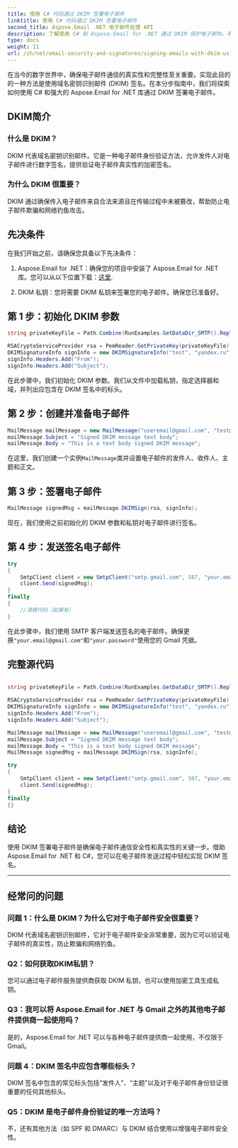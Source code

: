```yaml
---
title: 使用 C# 代码通过 DKIM 签署电子邮件
linktitle: 使用 C# 代码通过 DKIM 签署电子邮件
second_title: Aspose.Email .NET 电子邮件处理 API
description: 了解使用 C# 和 Aspose.Email for .NET 通过 DKIM 保护电子邮件。带有源代码的分步指南。增强电子邮件的信任度和真实性。
type: docs
weight: 11
url: /zh/net/email-security-and-signatures/signing-emails-with-dkim-using-csharp-code/
---
```


在当今的数字世界中，确保电子邮件通信的真实性和完整性至关重要。实现此目的的一种方法是使用域名密钥识别邮件 (DKIM) 签名。在本分步指南中，我们将探索如何使用 C# 和强大的 Aspose.Email for .NET 库通过 DKIM 签署电子邮件。

## DKIM简介

### 什么是 DKIM？
DKIM 代表域名密钥识别邮件。它是一种电子邮件身份验证方法，允许发件人对电子邮件进行数字签名，提供验证电子邮件真实性的加密签名。

### 为什么 DKIM 很重要？
DKIM 通过确保传入电子邮件来自合法来源且在传输过程中未被篡改，帮助防止电子邮件欺骗和网络钓鱼攻击。

## 先决条件

在我们开始之前，请确保您具备以下先决条件：

1.  Aspose.Email for .NET：确保您的项目中安装了 Aspose.Email for .NET 库。您可以从以下位置下载：[这里](https://releases.aspose.com/email/net/).

2. DKIM 私钥：您将需要 DKIM 私钥来签署您的电子邮件。确保您已准备好。 

## 第 1 步：初始化 DKIM 参数

```csharp
string privateKeyFile = Path.Combine(RunExamples.GetDataDir_SMTP().Replace("_Send", string.Empty), RunExamples.GetDataDir_SMTP() + "key2.pem");

RSACryptoServiceProvider rsa = PemReader.GetPrivateKey(privateKeyFile);
DKIMSignatureInfo signInfo = new DKIMSignatureInfo("test", "yandex.ru");
signInfo.Headers.Add("From");
signInfo.Headers.Add("Subject");
```

在此步骤中，我们初始化 DKIM 参数。我们从文件中加载私钥，指定选择器和域，并列出应包含在 DKIM 签名中的标头。

## 第 2 步：创建并准备电子邮件

```csharp
MailMessage mailMessage = new MailMessage("useremail@gmail.com", "test@gmail.com");
mailMessage.Subject = "Signed DKIM message text body";
mailMessage.Body = "This is a text body signed DKIM message";
```

在这里，我们创建一个实例`MailMessage`类并设置电子邮件的发件人、收件人、主题和正文。

## 第 3 步：签署电子邮件

```csharp
MailMessage signedMsg = mailMessage.DKIMSign(rsa, signInfo);
```

现在，我们使用之前初始化的 DKIM 参数和私钥对电子邮件进行签名。

## 第 4 步：发送签名电子邮件

```csharp
try
{
    SmtpClient client = new SmtpClient("smtp.gmail.com", 587, "your.email@gmail.com", "your.password");
    client.Send(signedMsg);                
}
finally
{
    //清理代码（如果有）
}
```
在此步骤中，我们使用 SMTP 客户端发送签名的电子邮件。确保更换`"your.email@gmail.com"`和`"your.password"`使用您的 Gmail 凭据。

## 完整源代码
```csharp

string privateKeyFile = Path.Combine(RunExamples.GetDataDir_SMTP().Replace("_Send", string.Empty), RunExamples.GetDataDir_SMTP()+ "key2.pem");

RSACryptoServiceProvider rsa = PemReader.GetPrivateKey(privateKeyFile);
DKIMSignatureInfo signInfo = new DKIMSignatureInfo("test", "yandex.ru");
signInfo.Headers.Add("From");
signInfo.Headers.Add("Subject");

MailMessage mailMessage = new MailMessage("useremail@gmail.com", "test@gmail.com");
mailMessage.Subject = "Signed DKIM message text body";
mailMessage.Body = "This is a text body signed DKIM message";
MailMessage signedMsg = mailMessage.DKIMSign(rsa, signInfo);

try
{
	SmtpClient client = new SmtpClient("smtp.gmail.com", 587, "your.email@gmail.com", "your.password");
	client.Send(signedMsg);                
}
finally
{}
```

## 结论

使用 DKIM 签署电子邮件是确保电子邮件通信安全性和真实性的关键一步。借助 Aspose.Email for .NET 和 C#，您可以在电子邮件发送过程中轻松实现 DKIM 签名。

---

## 经常问的问题

### 问题 1：什么是 DKIM？为什么它对于电子邮件安全很重要？

DKIM 代表域名密钥识别邮件，它对于电子邮件安全非常重要，因为它可以验证电子邮件的真实性，防止欺骗和网络钓鱼。

### Q2：如何获取DKIM私钥？

您可以通过电子邮件服务提供商获取 DKIM 私钥，也可以使用加密工具生成私钥。

### Q3：我可以将 Aspose.Email for .NET 与 Gmail 之外的其他电子邮件提供商一起使用吗？

是的，Aspose.Email for .NET 可以与各种电子邮件提供商一起使用，不仅限于 Gmail。

### 问题 4：DKIM 签名中应包含哪些标头？

DKIM 签名中包含的常见标头包括“发件人”、“主题”以及对于电子邮件身份验证很重要的任何其他标头。

### Q5：DKIM 是电子邮件身份验证的唯一方法吗？

不，还有其他方法（如 SPF 和 DMARC）与 DKIM 结合使用以增强电子邮件安全性。